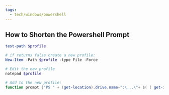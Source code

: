 ```yaml
---
tags:
  - tech/windows/powershell
---
```


## How to Shorten the Powershell Prompt

```powershell
test-path $profile

# if returns false create a new profile: 
New-Item -Path $profile -type File -Force

# Edit the new profile
notepad $profile 

# Add to the new profile: 
function prompt {"PS " + (get-location).drive.name+":\...\"+ $( ( get-item $pwd ).Name ) +">"}

```